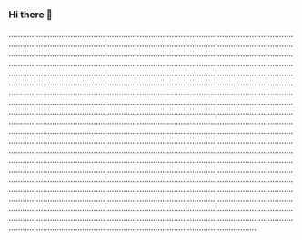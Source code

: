 ### Hi there 👋

............................................................................................................................................................................................................................................................................................................................................................................................................................................................................................................................................................................................................................................................................................................................................................................................................................................................................................................................................................................................................................................................................................................................................................................................................................................................................................................................................................................................................................................................................................................................................................................................................................................................................................................................................................................................................................................................................................................................................................................................................................................................................................................................................................................................................................................................................................................................................................................................................................................................................................................................................................................................................................................................................................
